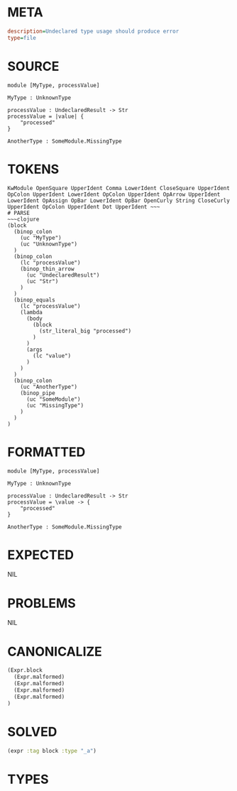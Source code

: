 # META
~~~ini
description=Undeclared type usage should produce error
type=file
~~~
# SOURCE
~~~roc
module [MyType, processValue]

MyType : UnknownType

processValue : UndeclaredResult -> Str
processValue = |value| {
    "processed"
}

AnotherType : SomeModule.MissingType
~~~
# TOKENS
~~~text
KwModule OpenSquare UpperIdent Comma LowerIdent CloseSquare UpperIdent OpColon UpperIdent LowerIdent OpColon UpperIdent OpArrow UpperIdent LowerIdent OpAssign OpBar LowerIdent OpBar OpenCurly String CloseCurly UpperIdent OpColon UpperIdent Dot UpperIdent ~~~
# PARSE
~~~clojure
(block
  (binop_colon
    (uc "MyType")
    (uc "UnknownType")
  )
  (binop_colon
    (lc "processValue")
    (binop_thin_arrow
      (uc "UndeclaredResult")
      (uc "Str")
    )
  )
  (binop_equals
    (lc "processValue")
    (lambda
      (body
        (block
          (str_literal_big "processed")
        )
      )
      (args
        (lc "value")
      )
    )
  )
  (binop_colon
    (uc "AnotherType")
    (binop_pipe
      (uc "SomeModule")
      (uc "MissingType")
    )
  )
)
~~~
# FORMATTED
~~~roc
module [MyType, processValue]

MyType : UnknownType

processValue : UndeclaredResult -> Str
processValue = \value -> {
	"processed"
}

AnotherType : SomeModule.MissingType
~~~
# EXPECTED
NIL
# PROBLEMS
NIL
# CANONICALIZE
~~~clojure
(Expr.block
  (Expr.malformed)
  (Expr.malformed)
  (Expr.malformed)
  (Expr.malformed)
)
~~~
# SOLVED
~~~clojure
(expr :tag block :type "_a")
~~~
# TYPES
~~~roc
~~~
